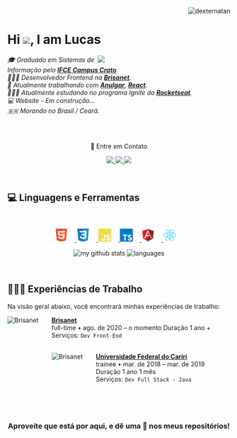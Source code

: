 <!-- Profile views  -->
<p align="right"><img src="https://komarev.com/ghpvc/?username=lfontesc" alt="dexternatan" /></p>

<h1 align = "justify"> Hi <img src="https://media.giphy.com/media/hvRJCLFzcasrR4ia7z/giphy.gif" width="25px">, I am Lucas</h1>
<img align="right" width="300" src="https://i2.wp.com/allhtaccess.info/wp-content/uploads/2018/03/programming.gif?fit=1281%2C716&ssl=1" />

<p>
  <em style="font-style: italic">🎓 Graduado em Sistemas de Informação pelo <a href="https://ifce.edu.br/crato"><b>IFCE Campus Crato</b></a>.
  <br>
  👨🏻‍💻 Desenvolvedor Frontend na <a href="https://www.brisanet.com.br/"><b>Brisanet</b></a>.
  <br>
  📌 Atualmente trabalhando com <a href="https://angular.io/"><b>Anulgar</b></a>, <a href="https://pt-br.reactjs.org/"><b>React</b></a>.
  <br>
  👨🏻‍💻 Atualmente estudando no programa Ignite da <a href="https://rocketseat.com.br/"><b>Rocketseat</b></a>.
  <br>
  💻 Website - Em construção...
  <br>
  🇧🇷 Morando no Brasil / Ceará.
  </em>
</p>

<br><br>

<p align="center">💬 Entre em Contato</p>
<p align="center">
  <a href="https://github.com/lfontesc">
    <img src="https://img.shields.io/badge/-Github-000?style=for-the-badge&logo=Github&logoColor=white&link=https://github.com/lfontesc">
  </a>

  <a href="https://www.linkedin.com/in/lucasfcartaxo/">
    <img src="https://img.shields.io/badge/-LinkedIn-blue?style=for-the-badge&logo=Linkedin&logoColor=white&link=https://www.linkedin.com/in/lucasfcartaxo/">
  </a>

  <a href="mailto:lfonteesc@gmail.com">
    <img src="https://img.shields.io/badge/-Gmail-f4f4f4?style=for-the-badge&labelColor=f4f4f4&logo=gmail&logoColor=D14836&link=mailto:lfonteesc@gmail.com/">
  </a>
</p>
<br>

<!-- Linguagens -->
## 💻 **Linguagens e Ferramentas**  
<br>
<p align="center">
  <a target="_blank" rel="noopener noreferrer" href="https://raw.githubusercontent.com/devicons/devicon/master/icons/html5/html5-original.svg">
    <img src="https://raw.githubusercontent.com/devicons/devicon/master/icons/html5/html5-original.svg" alt="HTML" width="30" height="30" style="max-width:100%;margin-right: 15px">
  </a>
  
  <a target="_blank" rel="noopener noreferrer" href="https://raw.githubusercontent.com/devicons/devicon/master/icons/css3/css3-original.svg">
    <img src="https://raw.githubusercontent.com/devicons/devicon/master/icons/css3/css3-original.svg" alt="CSS" width="30" height="30" style="max-width:100%;margin-right: 15px">
  </a>
  
  <a target="_blank" rel="noopener noreferrer" href="https://raw.githubusercontent.com/devicons/devicon/master/icons/javascript/javascript-plain.svg">
    <img src="https://raw.githubusercontent.com/devicons/devicon/master/icons/javascript/javascript-plain.svg" alt="Javascript" width="30" height="30" style="max-width:100%;margin-right: 15px">
  </a>
  
  <a target="_blank" rel="noopener noreferrer" href="https://raw.githubusercontent.com/devicons/devicon/master/icons/typescript/typescript-original.svg">
    <img src="https://raw.githubusercontent.com/devicons/devicon/master/icons/typescript/typescript-original.svg" alt="Typescript" width="30" height="30" style="max-width:100%;margin-right: 15px">
  </a>
  
  <a target="_blank" rel="noopener noreferrer" href="https://raw.githubusercontent.com/devicons/devicon/master/icons/angularjs/angularjs-original.svg">
    <img src="https://raw.githubusercontent.com/devicons/devicon/master/icons/angularjs/angularjs-original.svg" alt="Angular 2+" width="30" height="30" style="max-width:100%;margin-right: 15px">
  </a>
  
  <a target="_blank" rel="noopener noreferrer" href="https://raw.githubusercontent.com/devicons/devicon/master/icons/react/react-original-wordmark.svg">
    <img src="https://raw.githubusercontent.com/devicons/devicon/master/icons/react/react-original.svg" alt="ReactJS" width="30" height="30" style="max-width:100%;margin-right: 15px">
  </a>
  
  <p align="center">
  <img src="https://github-readme-stats.vercel.app/api?username=lfontesc&show_icons=true&theme=buefy" alt="my github stats" width="420"/>
  <img src="https://github-readme-stats.vercel.app/api/top-langs/?username=lfontesc&layout=compact&theme=buefy" alt="languages" height="165">
</p>

</p>

<br>

<!-- Experiências de trabalho -->
## 👨🏽‍💻 **Experiências de Trabalho**  
Na visão geral abaixo, você encontrará minhas experiências de trabalho:

[<img align="left" height="100px" width="100px" alt="Brisanet" src="https://media-exp1.licdn.com/dms/image/C4D0BAQGFtX2lrzQwxA/company-logo_200_200/0/1610564288250?e=1640217600&v=beta&t=REb1aYg4H_DFyc2HsvmcGWqWFg4P3nacdmSaoH7Zqbk"/>](https://contweb.com.br/)

[**Brisanet**](https://brisanet.com.br/) \
 full-time • ago. de 2020 – o momento Duração 1 ano +\
Serviços: `Dev Front-End`\
<br/>

[<img align="left" height="100px" width="100px" alt="Brisanet" src="https://media-exp1.licdn.com/dms/image/C560BAQEcgWJknR1N1A/company-logo_200_200/0/1519909577819?e=1640217600&v=beta&t=dAjM2HFC9aj7F5zGa9c6wLRvLpF6oL7O225bHfG3vT0"/>](https://contweb.com.br/)

[**Universidade Federal do Cariri**](https://brisanet.com.br/) \
 trainee • mar. de 2018 – mar. de 2019 Duração 1 ano 1 mês\
Serviços: `Dev Full Stack - Java`\
<br/><br/>

<br>

<!-- Footer  -->
<h3 align="center">
  Aproveite que está por aqui, e dê uma 👀 nos meus repositórios!
</h3>
